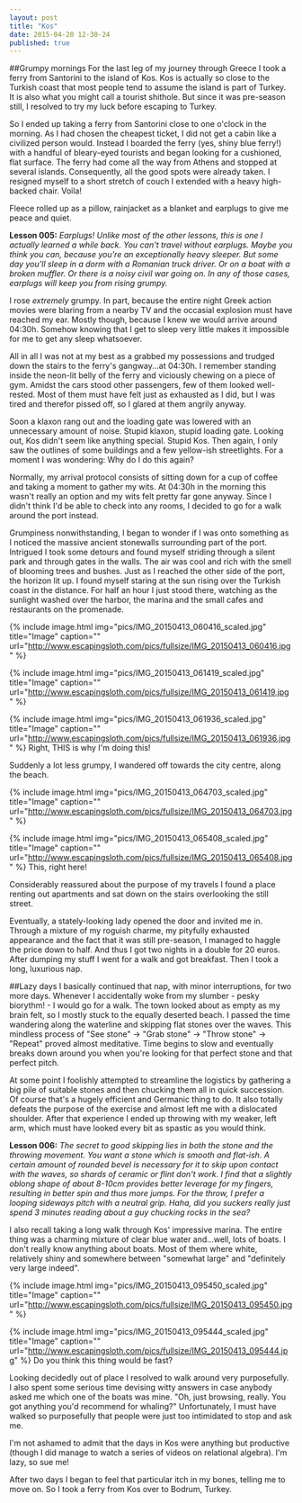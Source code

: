 ```yaml
---
layout: post
title: "Kos"
date: 2015-04-20 12-30-24
published: true
---
```



##Grumpy mornings
For the last leg of my journey through Greece I took a ferry from Santorini to the island of Kos. Kos is actually so close to the Turkish coast that most people tend to assume the island is part of Turkey. It is also what you might call a tourist shithole. But since it was pre-season still, I resolved to try my luck before escaping to Turkey.

So I ended up taking a ferry from Santorini close to one o'clock in the morning. As I had chosen the cheapest ticket, I did not get a cabin like a civilized person would. Instead I boarded the ferry (yes, shiny blue ferry!) with a handful of bleary-eyed tourists and began looking for a cushioned, flat surface. The ferry had come all the way from Athens and stopped at several islands. Consequently, all the good spots were already taken. I resigned myself to a short stretch of couch I extended with a heavy high-backed chair. Voila!

Fleece rolled up as a pillow, rainjacket as a blanket and earplugs to give me peace and quiet.

**Lesson 005:** *Earplugs! Unlike most of the other lessons, this is one I actually learned a while back. You can't travel without earplugs. Maybe you think you can, because you're an exceptionally heavy sleeper. But some day you'll sleep in a dorm with a Romanian truck driver. Or on a boat with a broken muffler. Or there is a noisy civil war going on. In any of those cases, earplugs will keep you from rising grumpy.* 

I rose _extremely_ grumpy. In part, because the entire night Greek action movies were blaring from a nearby TV and the occasial explosion must have reached my ear. Mostly though, because I knew we would arrive around 04:30h. Somehow knowing that I get to sleep very little makes it impossible for me to get any sleep whatsoever.

All in all I was not at my best as a grabbed my possessions and trudged down the stairs to the ferry's gangway...at 04:30h. I remember standing inside the neon-lit belly of the ferry and viciously chewing on a piece of gym. Amidst the cars stood other passengers, few of them looked well-rested. Most of them must have felt just as exhausted as I did, but I was tired and therefor pissed off, so I glared at them angrily anyway.

Soon a klaxon rang out and the loading gate was lowered with an unnecessary amount of noise. Stupid klaxon, stupid loading gate. Looking out, Kos didn't seem like anything special. Stupid Kos. Then again, I only saw the outlines of some buildings and a few yellow-ish streetlights. For a moment I was wondering: Why do I do this again?

Normally, my arrival protocol consists of sitting down for a cup of coffee and taking a moment to gather my wits. At 04:30h in the morning this wasn't really an option and my wits felt pretty far gone anyway. Since I didn't think I'd be able to check into any rooms, I decided to go for a walk around the port instead.

Grumpiness nonwithstanding, I began to wonder if I was onto something as I noticed the massive ancient stonewalls surrounding part of the port. Intrigued I took some detours and found myself striding through a silent park and through gates in the walls. The air was cool and rich with the smell of blooming trees and bushes. Just as I reached the other side of the port, the horizon lit up. I found myself staring at the sun rising over the Turkish coast in the distance. For half an hour I just stood there, watching as the sunlight washed over the harbor, the marina and the small cafes and restaurants on the promenade.

{% include image.html img="pics/IMG_20150413_060416_scaled.jpg" title="Image" caption="" url="http://www.escapingsloth.com/pics/fullsize/IMG_20150413_060416.jpg" %}

{% include image.html img="pics/IMG_20150413_061419_scaled.jpg" title="Image" caption="" url="http://www.escapingsloth.com/pics/fullsize/IMG_20150413_061419.jpg" %}

{% include image.html img="pics/IMG_20150413_061936_scaled.jpg" title="Image" caption="" url="http://www.escapingsloth.com/pics/fullsize/IMG_20150413_061936.jpg" %}
Right, THIS is why I'm doing this!

Suddenly a lot less grumpy, I wandered off towards the city centre, along the beach. 

{% include image.html img="pics/IMG_20150413_064703_scaled.jpg" title="Image" caption="" url="http://www.escapingsloth.com/pics/fullsize/IMG_20150413_064703.jpg" %}

{% include image.html img="pics/IMG_20150413_065408_scaled.jpg" title="Image" caption="" url="http://www.escapingsloth.com/pics/fullsize/IMG_20150413_065408.jpg" %}
This, right here!

Considerably reassured about the purpose of my travels I found a place renting out apartments and sat down on the stairs overlooking the still street.

Eventually, a stately-looking lady opened the door and invited me in. Through a mixture of my roguish charme, my pityfully exhausted appearance and the fact that it was still pre-season, I managed to haggle the price down to half. And thus I got two nights in a double for 20 euros. After dumping my stuff I went for a walk and got breakfast. Then I took a long, luxurious nap.


##Lazy days
I basically continued that nap, with minor interruptions, for two more days. Whenever I accidentally woke from my slumber - pesky biorythm! - I would go for a walk. The town looked about as empty as my brain felt, so I mostly stuck to the equally deserted beach. I passed the time wandering along the waterline and skipping flat stones over the waves. This mindless process of "See stone" -> "Grab stone" -> "Throw stone" -> "Repeat" proved almost meditative. Time begins to slow and eventually breaks down around you when you're looking for that perfect stone and that perfect pitch.

At some point I foolishly attempted to streamline the logistics by gathering a big pile of suitable stones and then chucking them all in quick succession. Of course that's a hugely efficient and Germanic thing to do. It also totally defeats the purpose of the exercise and almost left me with a dislocated shoulder. After that experience I ended up throwing with my weaker, left arm, which must have looked every bit as spastic as you would think.

**Lesson 006:** *The secret to good skipping lies in both the stone and the throwing movement. You want a stone which is smooth and flat-ish. A certain amount of rounded bevel is necessary for it to skip upon contact with the waves, so shards of ceramic or flint don't work. I find that a slightly oblong shape of about 8-10cm provides better leverage for my fingers, resulting in better spin and thus more jumps. For the throw, I prefer a looping sideways pitch with a neutral grip. Haha, did you suckers really just spend 3 minutes reading about a guy chucking rocks in the sea?* 

I also recall taking a long walk through Kos' impressive marina. The entire thing was a charming mixture of clear blue water and...well, lots of boats. I don't really know anything about boats. Most of them where white, relatively shiny and somewhere between "somewhat large" and "definitely very large indeed".

{% include image.html img="pics/IMG_20150413_095450_scaled.jpg" title="Image" caption="" url="http://www.escapingsloth.com/pics/fullsize/IMG_20150413_095450.jpg" %}


{% include image.html img="pics/IMG_20150413_095444_scaled.jpg" title="Image" caption="" url="http://www.escapingsloth.com/pics/fullsize/IMG_20150413_095444.jpg" %}
Do you think this thing would be fast?

Looking decidedly out of place I resolved to walk around very purposefully. I also spent some serious time devising witty answers in case anybody asked me which one of the boats was mine. "Oh, just browsing, really. You got anything you'd recommend for whaling?"
Unfortunately, I must have walked so purposefully that people were just too intimidated to stop and ask me. 

I'm not ashamed to admit that the days in Kos were anything but productive (though I did manage to watch a series of videos on relational algebra). I'm lazy, so sue me!

After two days I began to feel that particular itch in my bones, telling me to move on. So I took a ferry from Kos over to Bodrum, Turkey. 


